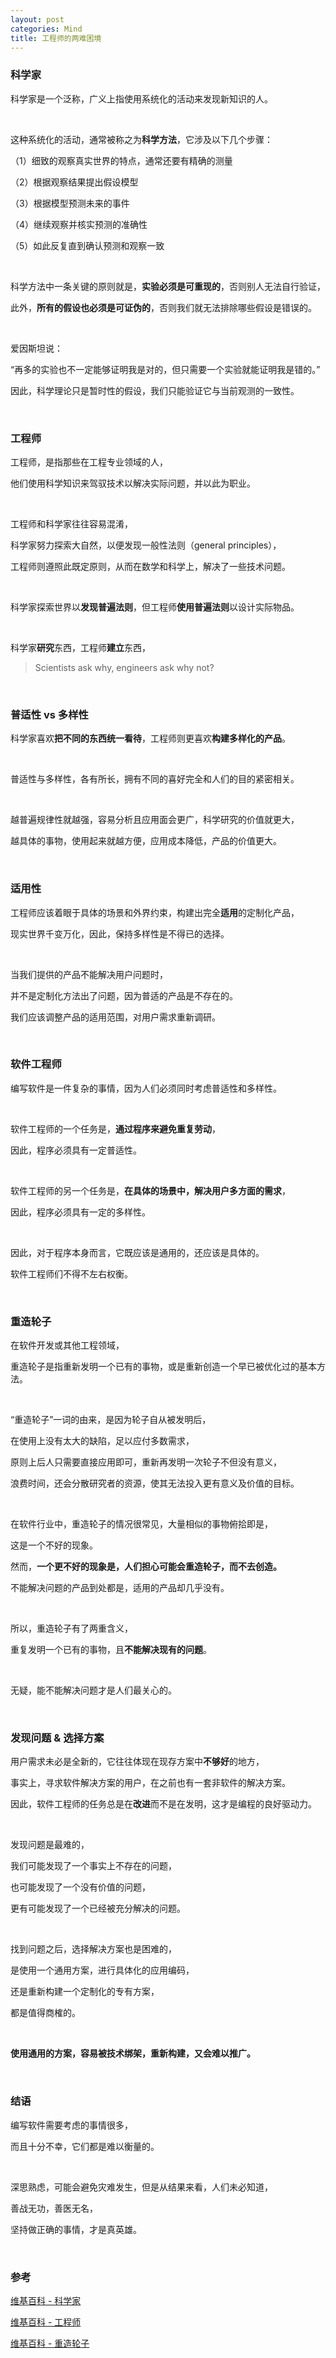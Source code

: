 ```yaml
---
layout: post
categories: Mind
title: 工程师的两难困境
---
```


### 科学家

科学家是一个泛称，广义上指使用系统化的活动来发现新知识的人。

<br/>

这种系统化的活动，通常被称之为**科学方法**，它涉及以下几个步骤：

（1）细致的观察真实世界的特点，通常还要有精确的测量

（2）根据观察结果提出假设模型

（3）根据模型预测未来的事件

（4）继续观察并核实预测的准确性

（5）如此反复直到确认预测和观察一致

<br/>

科学方法中一条关键的原则就是，**实验必须是可重现的**，否则别人无法自行验证，

此外，**所有的假设也必须是可证伪的**，否则我们就无法排除哪些假设是错误的。

<br/>

爱因斯坦说：

“再多的实验也不一定能够证明我是对的，但只需要一个实验就能证明我是错的。”

因此，科学理论只是暂时性的假设，我们只能验证它与当前观测的一致性。

<br/>

### 工程师

工程师，是指那些在工程专业领域的人，

他们使用科学知识来驾驭技术以解决实际问题，并以此为职业。

<br/>

工程师和科学家往往容易混淆，

科学家努力探索大自然，以便发现一般性法则（general principles），

工程师则遵照此既定原则，从而在数学和科学上，解决了一些技术问题。

<br/>

科学家探索世界以**发现普遍法则**，但工程师**使用普遍法则**以设计实际物品。

<br/>

科学家**研究**东西，工程师**建立**东西，

> Scientists ask why, engineers ask why not?

<br/>

### 普适性 vs 多样性

科学家喜欢**把不同的东西统一看待**，工程师则更喜欢**构建多样化的产品**。

<br/>

普适性与多样性，各有所长，拥有不同的喜好完全和人们的目的紧密相关。

<br/>

越普遍规律性就越强，容易分析且应用面会更广，科学研究的价值就更大，

越具体的事物，使用起来就越方便，应用成本降低，产品的价值更大。

<br/>

### 适用性

工程师应该着眼于具体的场景和外界约束，构建出完全**适用**的定制化产品，

现实世界千变万化，因此，保持多样性是不得已的选择。

<br/>

当我们提供的产品不能解决用户问题时，

并不是定制化方法出了问题，因为普适的产品是不存在的。

我们应该调整产品的适用范围，对用户需求重新调研。

<br/>

### 软件工程师

编写软件是一件复杂的事情，因为人们必须同时考虑普适性和多样性。

<br/>

软件工程师的一个任务是，**通过程序来避免重复劳动**，

因此，程序必须具有一定普适性。

<br/>

软件工程师的另一个任务是，**在具体的场景中，解决用户多方面的需求**，

因此，程序必须具有一定的多样性。

<br/>

因此，对于程序本身而言，它既应该是通用的，还应该是具体的。

软件工程师们不得不左右权衡。

<br/>

### 重造轮子

在软件开发或其他工程领域，

重造轮子是指重新发明一个已有的事物，或是重新创造一个早已被优化过的基本方法。

<br/>

“重造轮子”一词的由来，是因为轮子自从被发明后，

在使用上没有太大的缺陷，足以应付多数需求，

原则上后人只需要直接应用即可，重新再发明一次轮子不但没有意义，

浪费时间，还会分散研究者的资源，使其无法投入更有意义及价值的目标。

<br/>

在软件行业中，重造轮子的情况很常见，大量相似的事物俯拾即是，

这是一个不好的现象。

然而，**一个更不好的现象是，人们担心可能会重造轮子，而不去创造。**

不能解决问题的产品到处都是，适用的产品却几乎没有。

<br/>

所以，重造轮子有了两重含义，

重复发明一个已有的事物，且**不能解决现有的问题**。

<br/>

无疑，能不能解决问题才是人们最关心的。

<br/>

### 发现问题 & 选择方案

用户需求未必是全新的，它往往体现在现存方案中**不够好**的地方，

事实上，寻求软件解决方案的用户，在之前也有一套非软件的解决方案。

因此，软件工程师的任务总是在**改进**而不是在发明，这才是编程的良好驱动力。

<br/>

发现问题是最难的，

我们可能发现了一个事实上不存在的问题，

也可能发现了一个没有价值的问题，

更有可能发现了一个已经被充分解决的问题。

<br/>

找到问题之后，选择解决方案也是困难的，

是使用一个通用方案，进行具体化的应用编码，

还是重新构建一个定制化的专有方案，

都是值得商榷的。

<br/>

**使用通用的方案，容易被技术绑架，重新构建，又会难以推广。**

<br/>

### 结语

编写软件需要考虑的事情很多，

而且十分不幸，它们都是难以衡量的。

<br/>

深思熟虑，可能会避免灾难发生，但是从结果来看，人们未必知道，

善战无功，善医无名，

坚持做正确的事情，才是真英雄。

<br/>

### 参考

[维基百科 - 科学家](https://zh.wikipedia.org/wiki/%E7%A7%91%E5%AD%A6%E5%AE%B6)

[维基百科 - 工程师](https://zh.wikipedia.org/wiki/%E5%B7%A5%E7%A8%8B%E5%B8%88)

[维基百科 - 重造轮子](https://zh.wikipedia.org/zh/%E9%87%8D%E9%80%A0%E8%BD%AE%E5%AD%90)